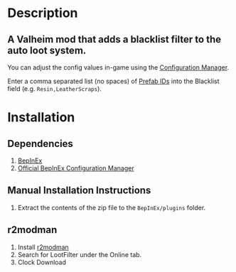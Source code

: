 # Description
## A Valheim mod that adds a blacklist filter to the auto loot system.

You can adjust the config values in-game using
the [Configuration Manager](https://valheim.thunderstore.io/package/Azumatt/Official_BepInEx_ConfigurationManager/).

Enter a comma separated list (no spaces) of [Prefab IDs](https://valheim-modding.github.io/Jotunn/data/prefabs/prefab-list.html) into the Blacklist field (e.g. `Resin,LeatherScraps`).

# Installation
## Dependencies
1. [BepInEx](https://thunderstore.io/c/valheim/p/denikson/BepInExPack_Valheim/)
2. [Official BepInEx Configuration Manager](https://valheim.thunderstore.io/package/Azumatt/Official_BepInEx_ConfigurationManager/)
## Manual Installation Instructions
1. Extract the contents of the zip file to the `BepInEx/plugins` folder.
## r2modman
1. Install [r2modman](https://valheim.thunderstore.io/package/ebkr/r2modman/)
2. Search for LootFilter under the Online tab.
3. Clock Download
